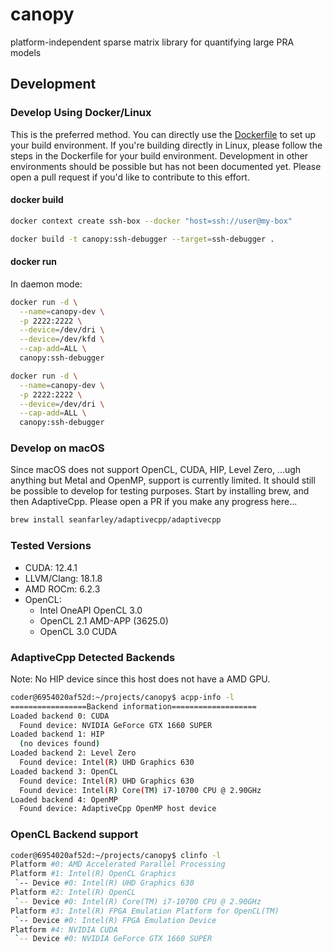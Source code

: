 # canopy
platform-independent sparse matrix library for quantifying large PRA models


## Development

### Develop Using Docker/Linux
This is the preferred method. You can directly use the [Dockerfile](Dockerfile) to set up your build environment.
If you're building directly in Linux, please follow the steps in the Dockerfile for your build environment. Development
in other environments should be possible but has not been documented yet. Please open a pull request if you'd like to contribute to this effort.

#### docker build

```bash
docker context create ssh-box --docker "host=ssh://user@my-box"
```
```bash
docker build -t canopy:ssh-debugger --target=ssh-debugger .
```

#### docker run
In daemon mode:
```bash
docker run -d \
  --name=canopy-dev \
  -p 2222:2222 \
  --device=/dev/dri \
  --device=/dev/kfd \
  --cap-add=ALL \
  canopy:ssh-debugger
```

```bash
docker run -d \
  --name=canopy-dev \
  -p 2222:2222 \
  --device=/dev/dri \
  --cap-add=ALL \
  canopy:ssh-debugger
```

### Develop on macOS
Since macOS does not support OpenCL, CUDA, HIP, Level Zero, ...ugh anything but Metal and OpenMP, support is currently
limited. It should still be possible to develop for testing purposes. Start by installing brew, and then AdaptiveCpp.
Please open a PR if you make any progress here...

```zsh
brew install seanfarley/adaptivecpp/adaptivecpp
```
### Tested Versions
- CUDA: 12.4.1
- LLVM/Clang: 18.1.8
- AMD ROCm: 6.2.3
- OpenCL: 
  - Intel OneAPI OpenCL 3.0
  - OpenCL 2.1 AMD-APP (3625.0)
  - OpenCL 3.0 CUDA

### AdaptiveCpp Detected Backends
Note: No HIP device since this host does not have a AMD GPU.
```bash
coder@6954020af52d:~/projects/canopy$ acpp-info -l
=================Backend information===================
Loaded backend 0: CUDA
  Found device: NVIDIA GeForce GTX 1660 SUPER
Loaded backend 1: HIP
  (no devices found)
Loaded backend 2: Level Zero
  Found device: Intel(R) UHD Graphics 630
Loaded backend 3: OpenCL
  Found device: Intel(R) UHD Graphics 630
  Found device: Intel(R) Core(TM) i7-10700 CPU @ 2.90GHz
Loaded backend 4: OpenMP
  Found device: AdaptiveCpp OpenMP host device
```
### OpenCL Backend support
```bash
coder@6954020af52d:~/projects/canopy$ clinfo -l
Platform #0: AMD Accelerated Parallel Processing
Platform #1: Intel(R) OpenCL Graphics
 `-- Device #0: Intel(R) UHD Graphics 630
Platform #2: Intel(R) OpenCL
 `-- Device #0: Intel(R) Core(TM) i7-10700 CPU @ 2.90GHz
Platform #3: Intel(R) FPGA Emulation Platform for OpenCL(TM)
 `-- Device #0: Intel(R) FPGA Emulation Device
Platform #4: NVIDIA CUDA
 `-- Device #0: NVIDIA GeForce GTX 1660 SUPER
```
